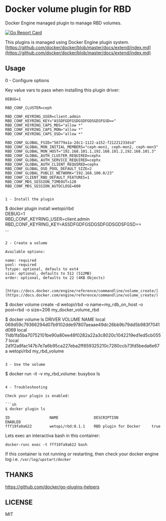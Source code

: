 # Docker volume plugin for RBD

Docker Engine managed plugin to manage RBD volumes.

[![Go Report Card](https://goreportcard.com/badge/github.com/wetopi/docker-volume-rbd)](https://goreportcard.com/report/github.com/wetopi/docker-volume-rbd)

This plugins is managed using Docker Engine plugin system.
[https://github.com/docker/docker/blob/master/docs/extend/index.md](https://github.com/docker/docker/blob/master/docs/extend/index.md)


## Usage

0 - Configure options

Key value vars to pass when installing this plugin driver:

```
DEBUG=1

RBD_CONF_CLUSTER=ceph

RBD_CONF_KEYRING_USER=client.admin
RBD_CONF_KEYRING_KEY="ASSDFGDFGSDGSDFGDSGDSFGSD=="
RBD_CONF_KEYRING_CAPS_MDS="allow *"
RBD_CONF_KEYRING_CAPS_MON="allow *"
RBD_CONF_KEYRING_CAPS_OSD="allow *"

RBD_CONF_GLOBAL_FSID="56779a1a-2dc1-1122-a152-f21221233dsd"
RBD_CONF_GLOBAL_MON_INITIAL_MEMBERS="ceph-mon1, ceph-mon2, ceph-mon3"
RBD_CONF_GLOBAL_MON_HOST="192.168.101.1,192.168.101.2,192.168.101.3"
RBD_CONF_GLOBAL_AUTH_CLUSTER_REQUIRED=cephx
RBD_CONF_GLOBAL_AUTH_SERVICE_REQUIRED=cephx
RBD_CONF_GLOBAL_AUTH_CLIENT_REQUIRED=cephx
RBD_CONF_GLOBAL_OSD_POOL_DEFAULT_SIZE=2
RBD_CONF_GLOBAL_PUBLIC_NETWORK="192.168.100.0/23"
RBD_CONF_CLIENT_RBD_DEFAULT_FEATURES=1
RBD_CONF_MDS_SESSION_TIMEOUT=120
RBD_CONF_MDS_SESSION_AUTOCLOSE=600


1 - Install the plugin

```
$ docker plugin install wetopi/rbd \
  DEBUG=1 \
  RBD_CONF_KEYRING_USER=client.admin \
  RBD_CONF_KEYRING_KEY=ASSDFGDFGSDGSDFGDSGDSFGSD== \
  ...
```

2 - Create a volume

Available options:

name: required
pool: required
fstype: optional, defauls to ext4
size: optional, defaults to 512 (512MB)
order: optional, defaults to 22 (4KB Objects)


[https://docs.docker.com/engine/reference/commandline/volume_create/](https://docs.docker.com/engine/reference/commandline/volume_create/)

```
$ docker volume create -d wetopi/rbd -o name=my_rdb_on_host -o pool=rbd -o size=206 my_docker_volume_rbd

$ docker volume ls
DRIVER              VOLUME NAME
local               069d59c79366294d07b9102dde97807aeaae49dc26bb9b79dd5b983f7041d069
local               11db1fa5ba70752101be90a80ee48f0282a22a3c8020c1042219ed1ed5cb0557
local               2d1f2a8fac147b7e7a6b95ca227eba2ff859325210c7280ccb73fd5beda6e67a
wetopi/rbd          my_rbd_volume
```

3 - Use the volume

```
$ docker run -it -v my_rbd_volume:<path> busybox ls <path>
```

4 - Troubleshooting

Check your plugin is enabled:

```sh
$ docker plugin ls

ID                  NAME                DESCRIPTION               ENABLED
fff19fa9a622        wetopi/rbd:0.1.1    RBD plugin for Docker     true
```

Lets exec an interactiva bash in this container:

```
docker-runc exec -t fff19fa9a622 bash
```

If this container is not running or restarting, then check your docker engine log i.e. `/var/log/upstart/docker`


## THANKS

https://github.com/docker/go-plugins-helpers

## LICENSE

MIT
